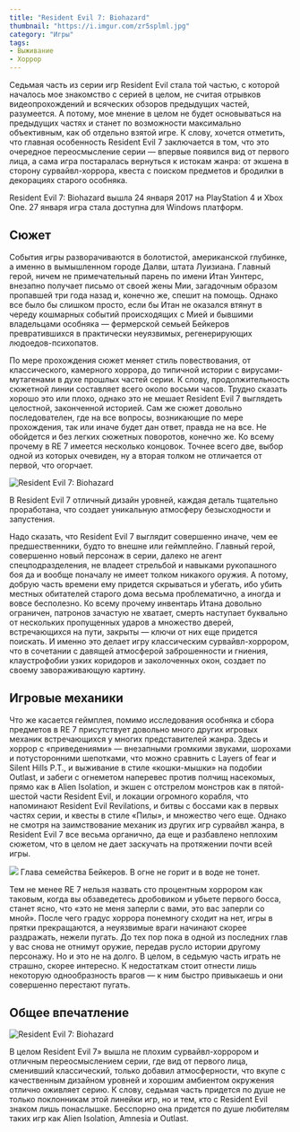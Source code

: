 ```yaml
---
title: "Resident Evil 7: Biohazard"
thumbnail: "https://i.imgur.com/zr5splml.jpg"
category: "Игры"
tags:
- Выживание
- Хоррор
---
```


<p main>Седьмая часть из серии игр Resident Evil стала той частью, с которой началось мое знакомство с серией в целом, не считая отрывков видеопрохождений и всяческих обзоров предыдущих частей, разумеется. А потому, мое мнение в целом не будет основываться на предыдущих частях и станет по возможности максимально объективным, как об отдельно взятой игре. К слову, хочется отметить, что главная особенность Resident Evil 7 заключается в том, что это очередное переосмысление серии  — впервые появился вид от первого лица, а сама игра постаралась вернуться к истокам жанра: от экшена в сторону сурвайвл-хоррора, квеста с поиском предметов и бродилки в декорациях старого особняка.</p>

<p aside>Resident Evil 7: Biohazard вышла 24 января 2017 на PlayStation 4 и Xbox One. 27 января игра стала доступна для Windows платформ.</p>

## Сюжет

События игры разворачиваются в болотистой, американской глубинке, а именно в вымышленном городе Далви, штата Луизиана. Главный герой, ничем не примечательный парень по имени Итан Уинтерс, внезапно получает письмо от своей жены Мии, загадочным образом пропавшей три года назад и, конечно же, спешит на помощь. Однако все было бы слишком просто, если бы Итан не оказался втянут в череду кошмарных событий происходящих с Мией и бывшими владельцами особняка — фермерской семьей Бейкеров превратившихся в практически неуязвимых, регенерирующих людоедов-психопатов.

По мере прохождения сюжет меняет стиль повествования, от классического, камерного хоррора, до типичной истории с вирусами-мутагенами в духе прошлых частей серии. К слову, продолжительность сюжетной линии составляет всего около восьми часов. Трудно сказать хорошо это или плохо, однако это не мешает Resident Evil 7 выглядеть целостной, законченной историей. Сам же сюжет довольно последователен, где на все вопросы, возникающие по мере прохождения, так или иначе будет дан ответ, правда не на все. Не обойдется и без легких сюжетных поворотов, конечно же. Ко всему прочему в RE 7 имеется несколько концовок. Точнее всего две, выбор одной из которых очевиден, ну а вторая толком не отличается от первой, что огорчает.

![Resident Evil 7: Biohazard](https://i.imgur.com/zr5splm.jpg)

<p caption>В Resident Evil 7 отличный дизайн уровней, каждая деталь тщательно проработана, что создает уникальную атмосферу безысходности и запустения.</p>

Надо сказать, что Resident Evil 7 выглядит совершенно иначе, чем ее предшественники, будто то внешне или геймплейно. Главный герой, совершенно новый персонаж в серии, далеко не агент спецподразделения, не владеет стрельбой и навыками рукопашного боя да и вообще поначалу не имеет толком никакого оружия. А потому, добрую часть времени ему придется скрываться и убегать, ибо убить местных обитателей старого дома весьма проблематично, а иногда и вовсе бесполезно. Ко всему прочему инвентарь Итана довольно ограничен, патронов зачастую не хватает, смерть наступает буквально от нескольких пропущенных ударов а множество дверей, встречающихся на пути, закрыты — ключи от них еще придется поискать. И именно это делает игру классическим сурвайвл-хоррором, что в сочетании с давящей атмосферой заброшенности и гниения, клаустрофобии узких коридоров и заколоченных окон, создает по своему завораживающую картину.

## Игровые механики

<p main>Что же касается геймплея, помимо исследования особняка и сбора предметов в RE 7 присутствует довольно много других игровых механик встречающихся у многих представителей жанра. Здесь и хоррор с «приведениями» — внезапными громкими звуками, шорохами и потусторонними шепотками, что можно сравнить с Layers of fear и Silent Hills P.T., и выживание в стиле «кошки-мышки» на подобии Outlast, и забеги с огнеметом наперевес против полчищ насекомых, прямо как в Alien Isolation, и экшен с отстрелом монстров как в пятой-шестой части Resident Evil, и локации огромного корабля, что напоминают Resident Evil Revilations, и битвы с боссами как в первых частях серии, и квесты в стиле «Пилы», и множество чего еще. Однако не смотря на заимствование механик из других игр сурвайвл жанра, в Resident Evil 7 все весьма органично, да еще и разбавлено неплохим сюжетом, что в целом не дает заскучать на протяжении почти всей игры.</p>

<p aside>
<img src="https://i.imgur.com/bXzYXXF.jpg" />
Глава семейства Бейкеров. В огне не горит и в воде не тонет.</p>

Тем не менее RE 7 нельзя назвать сто процентным хоррором как таковым, когда вы обзаведетесь дробовиком и убьете первого босса, станет ясно, что «это не меня заперли с вами, это вас заперли со мной». После чего градус хоррора понемногу сходит на нет, игры в прятки прекращаются, а неуязвимые враги начинают скорее раздражать, нежели пугать. До тех пор пока в одной из последних глав у вас снова не отнимут оружие, передав русло истории другому персонажу. Но и это не на долго. В целом, в седьмую часть играть не страшно, скорее интересно. К недостаткам стоит отнести лишь некоторую однообразность врагов — к ним быстро привыкаешь и они совершенно перестают пугать.

## Общее впечатление

![Resident Evil 7: Biohazard](https://i.imgur.com/4jGrwF9.jpg)

В целом Resident Evil 7» вышла не плохим сурвайвл-хоррором и отличным переосмыслением серии, где вид от первого лица, сменивший классический, только добавил атмосферности, что вкупе с качественным дизайном уровней и хорошим амбиентом окружения отлично оживляет серию. К слову, седьмая часть придется по душе не только поклонникам этой линейки игр, но и тем, кто с Resident Evil знаком лишь понаслышке. Бесспорно она придется по душе любителям таких игр как Alien Isolation, Amnesia и Outlast.
